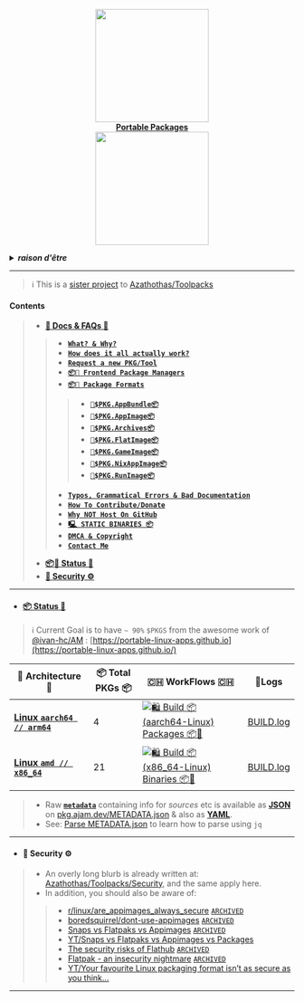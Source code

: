 <p align="center">
    <a href="https://huggingface.co/datasets/Azathothas/Toolpacks-Extras/tree/main">
        <img src="https://github.com/user-attachments/assets/673198c0-0db3-4aee-9e5d-3234e364fdfa" width="200"></a>
    <br>
    <b><strong> <a href="https://github.com/Azathothas/Toolpacks-Extras">Portable Packages</a></code></strong></b>
    <br>
  <img src="https://github.com/user-attachments/assets/a02386d8-61c1-4479-ae75-66485a7ceb4f" width="200" />
</p>

<!-- Crude Attempt at Humor -->
<details>
  <summary><b><i>raison d'être</i></b></summary>
  <a href="https://www.reddit.com/r/github/comments/1at9br4/i_am_new_to_github_and_i_have_lots_to_say/" target="_blank">
    <img src="https://github.com/user-attachments/assets/c8b22bea-a88d-48f8-b4d2-61284320d87f" alt="Inspiration Image">
  </a>
  <a href="https://github.com/sherlock-project/sherlock/issues/2011" target="_blank">
    <img src="https://github.com/user-attachments/assets/5a08ecaa-a412-4eaf-a9e8-1214455a6368" alt="Inspiration Image">
  </a>    
</details>

---
> ℹ️ This is a [sister project](https://github.com/Azathothas/Toolpacks/issues/28) to [Azathothas/Toolpacks](https://github.com/Azathothas/Toolpacks)
#### Contents
> - [**📖 Docs & FAQs 📖**](https://github.com/Azathothas/Toolpacks-Extras/tree/main/Docs)
> > - [**`What? & Why?`**](https://github.com/Azathothas/Toolpacks-Extras/blob/main/Docs/README.md#what--why)
> > - [**`How does it all actually work?`**](https://github.com/Azathothas/Toolpacks-Extras/tree/main/Docs#how-does-it-all-work)
> > - [**`Request a new PKG/Tool`**](https://github.com/Azathothas/Toolpacks-Extras/tree/main/Docs#how-to-add-request-a-new-a-pkgtool)
> > - [**`📦📀 Frontend Package Managers`**](https://github.com/Azathothas/Toolpacks-Extras/tree/main/Docs#-frontend-package-managers-)
> > - [**`📦📀 Package Formats`**](https://github.com/Azathothas/Toolpacks-Extras/tree/main/Docs)
> > > - [**`📀$PKG.AppBundle📦`**](https://github.com/Azathothas/Toolpacks-Extras/blob/main/Docs/APPBUNDLES.md)
> > > - [**`📀$PKG.AppImage📦`**](https://github.com/Azathothas/Toolpacks-Extras/blob/main/Docs/APPIMAGES.md)
> > > - [**`📀$PKG.Archives📦`**](https://github.com/Azathothas/Toolpacks-Extras/blob/main/Docs/ARCHIVES.md)
> > > - [**`📀$PKG.FlatImage📦`**](https://github.com/Azathothas/Toolpacks-Extras/blob/main/Docs/FLATIMAGES.md)
> > > - [**`📀$PKG.GameImage📦`**](https://github.com/Azathothas/Toolpacks-Extras/blob/main/Docs/GAMEIMAGES.md)
> > > - [**`📀$PKG.NixAppImage📦`**](https://github.com/Azathothas/Toolpacks-Extras/blob/main/Docs/NIXAPPIMAGES.md)
> > > - [**`📀$PKG.RunImage📦`**](https://github.com/Azathothas/Toolpacks-Extras/blob/main/Docs/RUNIMAGES.md) 
> > - [**`Typos, Grammatical Errors & Bad Documentation`**](https://github.com/Azathothas/Toolpacks-Extras/blob/main/Docs/README.md#typos-grammatical-errors--bad-documentation)
> > - [**`How To Contribute/Donate`**](https://github.com/Azathothas/Toolpacks-Extras/tree/main/Docs#how-to-contribute)
> > - [**`Why NOT Host On GitHub`**](https://github.com/Azathothas/Toolpacks-Extras/blob/main/Docs/README.md#why-not-host-on-github)
> > - [**`🖳 STATIC BINARIES 📦`**](https://github.com/Azathothas/Toolpacks)
> > - [**`DMCA & Copyright`**](https://github.com/Azathothas/Toolpacks-Extras/blob/main/Docs/README.md#dmca-copyright--cease--desist)
> > - [**`Contact Me`**](https://ajam.dev/contact)
> - [**📦📀 Status 🔖**](https://github.com/Azathothas/Toolpacks-Extras/tree/main#-status-)
> - [**🚧 Security ⚙️**](https://github.com/Azathothas/Toolpacks#-security-%EF%B8%8F)
---
<!-- UPDATED DYNAMICALLY -->
- #### [📦 Status 🔖](https://trello.com/b/rxIHO8Zj/toolpacks-status)
> ℹ️ Current Goal is to have `~ 90%` `$PKGS` from the awesome work of [@ivan-hc/AM](https://github.com/ivan-hc/AM) : [https://portable-linux-apps.github.io](https://portable-linux-apps.github.io/)

| 🧰 Architecture 🧰 | 📦 Total PKGs 📦 | 🇨🇭 WorkFlows 🇨🇭 | 🧾Logs|
|---------------------|-----------------------|-----------------|------------------|
|[ **Linux `aarch64 // arm64`**](https://github.com/Azathothas/Toolpacks-Extras/tree/main/aarch64-Linux)| 4 | [![🛍️ Build 📦 (aarch64-Linux) Packages 📦📀](https://github.com/Azathothas/Toolpacks-Extras/actions/workflows/build_aarch64-Linux.yaml/badge.svg)](https://github.com/Azathothas/Toolpacks-Extras/actions/workflows/build_aarch64-Linux.yaml)|[BUILD.log](https://pkg.ajam.dev/aarch64-Linux/BUILD.log.txt)|
|[ **Linux `amd // x86_64`**](https://github.com/Azathothas/Toolpacks-Extras/tree/main/x86_64-Linux)| 21 | [![🛍️ Build 📦 (x86_64-Linux) Binaries 📦📀](https://github.com/Azathothas/Toolpacks-Extras/actions/workflows/build_x86_64-Linux.yaml/badge.svg)](https://github.com/Azathothas/Toolpacks-Extras/actions/workflows/build_x86_64-Linux.yaml)|[BUILD.log](https://pkg.ajam.dev/x86_64-Linux/BUILD.log.txt)|

> - Raw [**`metadata`**](https://pkg.ajam.dev/METADATA.json) containing info for _sources_ etc is available as [**JSON**](https://github.com/Azathothas/Toolpacks-Extras/blob/main/Docs/METADATA.md) on [pkg.ajam.dev/METADATA.json](https://pkg.ajam.dev/METADATA.json) & also as [**YAML**](https://raw.githubusercontent.com/Azathothas/Toolpacks-Extras/main/METADATA.yaml).
> - See: [Parse METADATA.json](https://github.com/Azathothas/Toolpacks-Extras/blob/main/Docs/METADATA.md#using-jq-to-parse-metadatajson) to learn how to parse using `jq`
---

- #### 🚧 Security ⚙️
> - An overly long blurb is already written at: [Azathothas/Toolpacks/Security](https://github.com/Azathothas/Toolpacks#-security-%EF%B8%8F), and the same apply here.
> - In addition, you should also be aware of:
> > - [r/linux/are_appimages_always_secure](https://www.reddit.com/r/linux/comments/14xww1m/are_appimages_always_secure/) [`ARCHIVED`](https://web.archive.org/web/2/https://www.reddit.com/r/linux/comments/14xww1m/are_appimages_always_secure/)
> > - [boredsquirrel/dont-use-appimages](https://github.com/boredsquirrel/dont-use-appimages) [`ARCHIVED`](https://web.archive.org/web/2/https://github.com/boredsquirrel/dont-use-appimages)
> > - [Snaps vs Flatpaks vs Appimages](https://medium.com/@journalehsan/snap-flatpak-and-appimage-which-one-is-better-dc36f7ff1720) [`ARCHIVED`](https://web.archive.org/web/20240710140620/https://medium.com/@journalehsan/snap-flatpak-and-appimage-which-one-is-better-dc36f7ff1720)
> > - [YT/Snaps vs Flatpaks vs Appimages vs Packages](https://www.youtube.com/watch?v=ikBPnYwnUMU)
> > - [The security risks of Flathub](https://blog.frehi.be/2023/04/23/the-security-risks-of-flathub/) [`ARCHIVED`](https://web.archive.org/web/20240925042807/https://blog.frehi.be/2023/04/23/the-security-risks-of-flathub/)
> > - [Flatpak - an insecurity nightmare](https://orowith2os.gitlab.io/posts/Flatpak-an-insecurity-nightmare/) [`ARCHIVED`](https://web.archive.org/web/20240520001227/https://orowith2os.gitlab.io/posts/Flatpak-an-insecurity-nightmare/)
> > - [YT/Your favourite Linux packaging format isn’t as secure as you think…](https://www.youtube.com/watch?v=xw3NxIWpylc)
---
